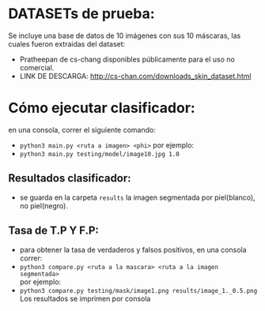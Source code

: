# DATASETs de prueba:
Se incluye una base de datos de 10 imágenes con sus 10 máscaras,
las cuales fueron extraidas del dataset:
   - Pratheepan de cs-chang  disponibles públicamente
para el uso no comercial.
   - LINK DE DESCARGA:
http://cs-chan.com/downloads_skin_dataset.html

# Cómo ejecutar clasificador:
en una consola, correr el siguiente comando:
- ``` python3 main.py <ruta a imagen> <phi> ```
por ejemplo:
- ``` python3 main.py testing/model/image10.jpg 1.0 ```

## Resultados clasificador:
- se guarda en la carpeta `results` la imagen segmentada por piel(blanco), no piel(negro).

## Tasa de T.P Y F.P:
- para obtener la tasa de verdaderos y falsos positivos, en una consola correr:
- ``` python3 compare.py <ruta a la mascara> <ruta a la imagen segmentada> ```  
por ejemplo:
- ``` python3 compare.py testing/mask/image1.png results/image_1._0.5.png ```  
Los resultados se imprimen por consola
